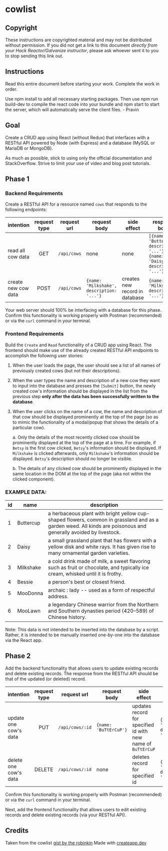 # cowlist

## Copyright

These instructions are copyrighted material and may not be distributed without permission. If you did not get a link to this document _directly from your Hack Reactor/Galvanize instructor_, please ask whoever sent it to you to stop sending this link out.

## Instructions

Read this entire document before starting your work. Complete the work in order.

Use npm install to add all necessary starting packages. Then use npm run build-dev to compile the react code into your bundle and npm start to start the server, which will automatically serve the client files. - Pravin

## Goal

Create a CRUD app using React (without Redux) that interfaces with a RESTful API powered by Node (with Express) and a database (MySQL or MariaDB or MongoDB).

As much as possible, stick to using only the official documentation and StackOverflow. Strive to limit your use of video and blog post tutorials.

## Phase 1

### Backend Requirements

Create a RESTful API for a resource named `cows` that responds to the following endpoints:

| intention           | request type | request url | request body                              | side effect                    | response body                                                                    |
|---------------------|:------------:|-------------|-------------------------------------------|--------------------------------|----------------------------------------------------------------------------------|
| read all cow data   | GET          | `/api/cows` | none                                      | none                           | `[{name: 'Buttercup', description: '...'}, {name: 'Daisy', description: '...'}]` |
| create new cow data | POST         | `/api/cows` | `{name: 'Milkshake', description: '...'}` | creates new record in database | `{name: 'Milkshake', description: '...'}`                                        |

Your web server should 100% be interfacing with a database for this phase. Confirm this functionality is working properly with Postman (recommended) or via the `curl` command in your terminal.

### Frontend Requirements

Build the `Create` and `Read` functionality of a CRUD app using React. The frontend should make use of the already created RESTful API endpoints to accomplish the following user stories:

1. When the user loads the page, the user should see a list of all names of previously created cows (but not their descriptions).

1. When the user types the name and description of a new cow they want to input into the database and presses the `[Submit]` button, the newly created cow's information should be displayed in the list from the previous step **only after the data has been successfully written to the database**.

1. When the user clicks on the name of a cow, the name and description of that cow should be displayed prominently at the top of the page (so as to mimic the functionality of a modal/popup that shows the details of a particular cow).

    a. Only the details of the most recently clicked cow should be prominently displayed at the top of the page at a time. For example, if `Betsy` is the first cow clicked, `Betsy`'s information should be displayed. If `Milkshake` is clicked afterwards, only `Milkshake`'s information should be displayed. `Betsy`'s description should no longer be visible.

    b. The details of any clicked cow should be prominently displayed in the same location in the DOM at the top of the page (aka not within the clicked component).

### EXAMPLE DATA:

 id | name      | description
----|-----------|------------------------------------------
  1 | Buttercup | a herbaceous plant with bright yellow cup-shaped flowers, common in grassland and as a garden weed. All kinds are poisonous and generally avoided by livestock.
  2 | Daisy     | a small grassland plant that has flowers with a yellow disk and white rays. It has given rise to many ornamental garden varieties.
  3 | Milkshake | a cold drink made of milk, a sweet flavoring such as fruit or chocolate, and typically ice cream, whisked until it is frothy.
  4 | Bessie    | a person's best or closest friend.
  5 | MooDonna  | archaic : lady -- used as a form of respectful address.
  6 | MooLawn   | a legendary Chinese warrior from the Northern and Southern dynasties period (420–589) of Chinese history.

Note: This data is not intended to be inserted into the database by a script. Rather, it is intended to be manually inserted one-by-one into the database via the React app.

## Phase 2

Add the backend functionality that allows users to update existing records and delete existing records. The response from the RESTful API should be that of the updated (or deleted) record.

| intention             | request type | request url     | request body          | side effect                                                  | response body                             |
|-----------------------|:------------:|-----------------|-----------------------|--------------------------------------------------------------|-------------------------------------------|
| update one cow's data | PUT          | `/api/cows/:id` | `{name: 'BuTtErCuP'}` | updates record for specified id with new name of `BuTtErCuP` | `{name: 'BuTtErCuP', description: '...'}` |
| delete one cow's data | DELETE       | `/api/cows/:id` | none                  | deletes record for specified id                              | `{name: 'BuTtErCuP', description: '...'}` |

Confirm this functionality is working properly with Postman (recommended) or via the `curl` command in your terminal.

Next, add the frontend functionality that allows users to edit existing records and delete existing records (via your RESTful API).

## Credits

Taken from the cowlist [gist by the robinkin](https://gist.github.com/therobinkim/66daa2cf6e4c69e4ebdc8a6213f2c1d8)
Made with [createapp.dev](https://createapp.dev/)
